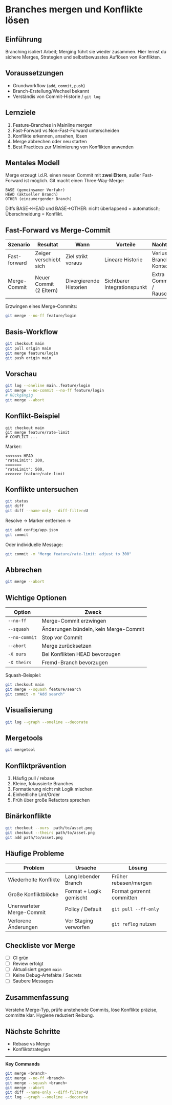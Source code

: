 # Branches mergen und Konflikte lösen

## Einführung
Branching isoliert Arbeit; Merging führt sie wieder zusammen. Hier lernst du sichere Merges, Strategien und selbstbewusstes Auflösen von Konflikten.

## Voraussetzungen
- Grundworkflow (`add`, `commit`, `push`)
- Branch-Erstellung/Wechsel bekannt
- Verständis von Commit-Historie / `git log`

## Lernziele
1. Feature-Branches in Mainline mergen
2. Fast-Forward vs Non-Fast-Forward unterscheiden
3. Konflikte erkennen, ansehen, lösen
4. Merge abbrechen oder neu starten
5. Best Practices zur Minimierung von Konflikten anwenden

## Mentales Modell
Merge erzeugt i.d.R. einen neuen Commit mit **zwei Eltern**, außer Fast-Forward ist möglich. Git macht einen Three-Way-Merge:
```
BASE (gemeinsamer Vorfahr)
HEAD (aktueller Branch)
OTHER (einzumergender Branch)
```
Diffs BASE→HEAD und BASE→OTHER: nicht überlappend = automatisch; Überschneidung = Konflikt.

## Fast-Forward vs Merge-Commit
| Szenario | Resultat | Wann | Vorteile | Nachteile |
|----------|----------|------|----------|-----------|
| Fast-forward | Zeiger verschiebt sich | Ziel strikt voraus | Lineare Historie | Verlust Branch-Kontext |
| Merge-Commit | Neuer Commit (2 Eltern) | Divergierende Historien | Sichtbarer Integrationspunkt | Extra Commits / Rauschen |

Erzwingen eines Merge-Commits:
```bash
git merge --no-ff feature/login
```

## Basis-Workflow
```bash
git checkout main
git pull origin main
git merge feature/login
git push origin main
```

## Vorschau
```bash
git log --oneline main..feature/login
git merge --no-commit --no-ff feature/login
# Rückgängig
git merge --abort
```

## Konflikt-Beispiel
```
git checkout main
git merge feature/rate-limit
# CONFLICT ...
```
Marker:
```
<<<<<<< HEAD
"rateLimit": 200,
=======
"rateLimit": 500,
>>>>>>> feature/rate-limit
```

## Konflikte untersuchen
```bash
git status
git diff
git diff --name-only --diff-filter=U
```
Resolve → Marker entfernen →
```bash
git add config/app.json
git commit
```
Oder individuelle Message:
```bash
git commit -m "Merge feature/rate-limit: adjust to 300"
```

## Abbrechen
```bash
git merge --abort
```

## Wichtige Optionen
| Option | Zweck |
|--------|-------|
| `--no-ff` | Merge-Commit erzwingen |
| `--squash` | Änderungen bündeln, kein Merge-Commit |
| `--no-commit` | Stop vor Commit |
| `--abort` | Merge zurücksetzen |
| `-X ours` | Bei Konflikten HEAD bevorzugen |
| `-X theirs` | Fremd-Branch bevorzugen |

Squash-Beispiel:
```bash
git checkout main
git merge --squash feature/search
git commit -m "Add search"
```

## Visualisierung
```bash
git log --graph --oneline --decorate
```

## Mergetools
```bash
git mergetool
```

## Konfliktprävention
1. Häufig pull / rebase
2. Kleine, fokussierte Branches
3. Formatierung nicht mit Logik mischen
4. Einheitliche Lint/Order
5. Früh über große Refactors sprechen

## Binärkonflikte
```bash
git checkout --ours  path/to/asset.png
git checkout --theirs path/to/asset.png
git add path/to/asset.png
```

## Häufige Probleme
| Problem | Ursache | Lösung |
|---------|---------|--------|
| Wiederholte Konflikte | Lang lebender Branch | Früher rebasen/mergen |
| Große Konfliktblöcke | Format + Logik gemischt | Format getrennt committen |
| Unerwarteter Merge-Commit | Policy / Default | `git pull --ff-only` |
| Verlorene Änderungen | Vor Staging verworfen | `git reflog` nutzen |

## Checkliste vor Merge
- [ ] CI grün
- [ ] Review erfolgt
- [ ] Aktualisiert gegen `main`
- [ ] Keine Debug-Artefakte / Secrets
- [ ] Saubere Messages

## Zusammenfassung
Verstehe Merge-Typ, prüfe anstehende Commits, löse Konflikte präzise, committe klar. Hygiene reduziert Reibung.

## Nächste Schritte
- Rebase vs Merge
- Konfliktstrategien

---
**Key Commands**
```bash
git merge <branch>
git merge --no-ff <branch>
git merge --squash <branch>
git merge --abort
git diff --name-only --diff-filter=U
git log --graph --oneline --decorate
```

